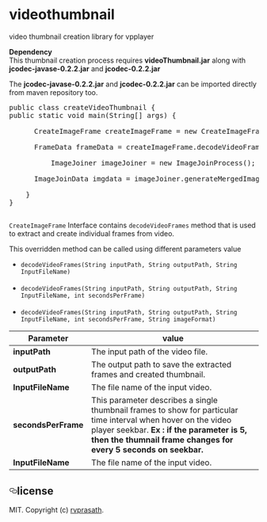 # videothumbnail
video thumbnail creation library for vpplayer

<b>Dependency</b><br/>
This thumbnail creation process requires <b>videoThumbnail.jar</b> along with <b>jcodec-javase-0.2.2.jar</b> and <b>jcodec-0.2.2.jar</b>

The <b>jcodec-javase-0.2.2.jar</b> and <b>jcodec-0.2.2.jar</b> can be imported directly from maven repository too.


<pre>
public class createVideoThumbnail {	
public static void main(String[] args) {
  
	  CreateImageFrame createImageFrame = new CreateImageFrameProcess();
    
	  FrameData frameData = createImageFrame.decodeVideoFrames(inputPath, outputpath, filename, secondsperframe, imageformat);
    
          ImageJoiner imageJoiner = new ImageJoinProcess();
    
	  ImageJoinData imgdata = imageJoiner.generateMergedImage(frameData, column, row, height, width);
    
	}
}
</pre>
<h2></h2>

<code>CreateImageFrame</code> Interface contains <code>decodeVideoFrames</code> method that is used to extract and create individual frames from video.<br/>

This overridden method can be called using different parameters value<br/>
<ul><li><code>decodeVideoFrames(String inputPath, String outputPath, String InputFileName)</code></li><br/>
<li><code>decodeVideoFrames(String inputPath, String outputPath, String InputFileName, int secondsPerFrame)</code></li><br/>
<li><code>decodeVideoFrames(String inputPath, String outputPath, String InputFileName, int secondsPerFrame, String imageFormat)</code></li></ul>

<table>
<thead>
<tr>
<th>Parameter</th>
<th>value</th>
</tr>
</thead>
<tbody>
<tr>
<td><b>inputPath</b></td>
<td>The input path of the video file.</td>
</tr>
<tr>
<td><b>outputPath</b></td>
<td>The output path to save the extracted frames and created thumbnail.</td>
</tr>
<tr>
<td><b>InputFileName</b></td>
<td>The file name of the input video.</td>
</tr>
<tr>
<td><b>secondsPerFrame</b></td>
<td>This parameter describes a single thumbnail frames to show for particular time interval when hover on the video player seekbar.
<b>Ex : if the parameter is 5, then the thumnail frame changes for every 5 seconds on seekbar.<b/></td>
</tr>
<tr>
<td><b>InputFileName</b></td>
<td>The file name of the input video.</td>
</tr>
</tbody>
</table>


<h2><a href="#license" aria-hidden="true" class="anchor" id="user-content-license"><svg aria-hidden="true" class="octicon octicon-link" height="16" version="1.1" viewBox="0 0 16 16" width="16"><path fill-rule="evenodd" d="M4 9h1v1H4c-1.5 0-3-1.69-3-3.5S2.55 3 4 3h4c1.45 0 3 1.69 3 3.5 0 1.41-.91 2.72-2 3.25V8.59c.58-.45 1-1.27 1-2.09C10 5.22 8.98 4 8 4H4c-.98 0-2 1.22-2 2.5S3 9 4 9zm9-3h-1v1h1c1 0 2 1.22 2 2.5S13.98 12 13 12H9c-.98 0-2-1.22-2-2.5 0-.83.42-1.64 1-2.09V6.25c-1.09.53-2 1.84-2 3.25C6 11.31 7.55 13 9 13h4c1.45 0 3-1.69 3-3.5S14.5 6 13 6z"></path></svg></a>license</h2>
<p>MIT. Copyright (c) <a href="https://github.com/rvprasath/" rel="nofollow">rvprasath</a>.</p>
